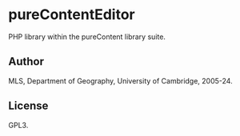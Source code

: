 # pureContentEditor

PHP library within the pureContent library suite.


## Author

MLS, Department of Geography, University of Cambridge, 2005-24.


## License

GPL3.